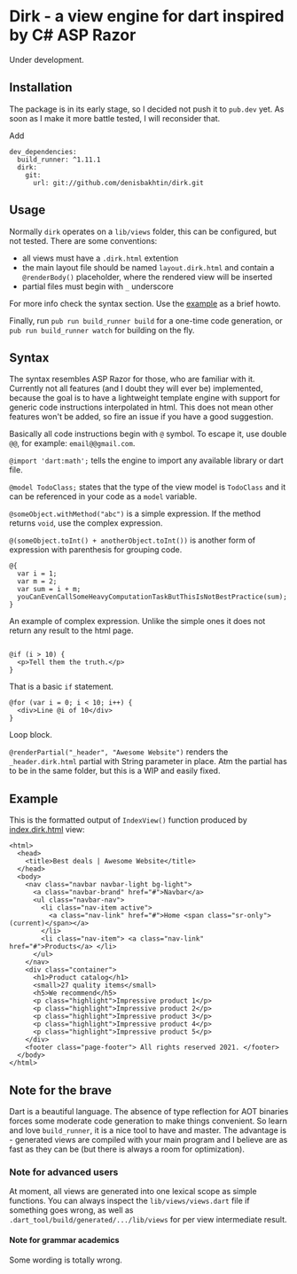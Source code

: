 # Dirk - a view engine for dart inspired by C# ASP Razor

Under development.

## Installation

The package is in its early stage, so I decided not push it to `pub.dev` yet. As soon as I make it more battle tested, I will reconsider that.

Add 
```
dev_dependencies:
  build_runner: ^1.11.1
  dirk:
    git:
      url: git://github.com/denisbakhtin/dirk.git
```

## Usage

Normally `dirk` operates on a `lib/views` folder, this can be configured, but not tested. 
There are some conventions: 
- all views must have a `.dirk.html` extention
- the main layout file should be named `layout.dirk.html` and contain a `@renderBody()` placeholder, where the rendered view will be inserted
- partial files must begin with `_` underscore

For more info check the syntax section. Use the [example](https://github.com/denisbakhtin/dirk/tree/main/example) as a brief howto.

Finally, run `pub run build_runner build` for a one-time code generation, or `pub run build_runner watch` for building on the fly.

## Syntax

The syntax resembles ASP Razor for those, who are familiar with it. Currently not all features (and I doubt they will ever be) implemented, because the goal is
to have a lightweight template engine with support for generic code instructions interpolated in html. This does not mean other features won't be added, so fire an
issue if you have a good suggestion.

Basically all code instructions begin with `@` symbol. To escape it, use double `@@`, for example: `email@@gmail.com`.

`@import 'dart:math';` tells the engine to import any available library or dart file.

`@model TodoClass;` states that the type of the view model is `TodoClass` and it can be referenced in your code as a `model` variable.

`@someObject.withMethod("abc")` is a simple expression. If the method returns `void`, use the complex expression.

`@(someObject.toInt() + anotherObject.toInt())` is another form of expression with parenthesis for grouping code.

```
@{
  var i = 1;
  var m = 2;
  var sum = i + m;
  youCanEvenCallSomeHeavyComputationTaskButThisIsNotBestPractice(sum);
}
```
An example of complex expression. Unlike the simple ones it does not return any result to the html page.

```

@if (i > 10) {
  <p>Tell them the truth.</p>
}
```
That is a basic `if` statement.

```
@for (var i = 0; i < 10; i++) {
  <div>Line @i of 10</div>
}
```
Loop block.

`@renderPartial("_header", "Awesome Website")` renders the `_header.dirk.html` partial with String parameter in place. Atm the partial has to be in the same folder, but this is a WIP and easily fixed.

## Example

This is the formatted output of `IndexView()` function produced by [index.dirk.html](https://github.com/denisbakhtin/dirk/blob/main/example/lib/views/index.dirk.html) view:
```
<html>
  <head>
    <title>Best deals | Awesome Website</title>
  </head>
  <body>
    <nav class="navbar navbar-light bg-light">
      <a class="navbar-brand" href="#">Navbar</a> 
      <ul class="navbar-nav">
        <li class="nav-item active"> 
          <a class="nav-link" href="#">Home <span class="sr-only">(current)</span></a> 
        </li>
        <li class="nav-item"> <a class="nav-link" href="#">Products</a> </li>
      </ul>
    </nav>
    <div class="container">
      <h1>Product catalog</h1>
      <small>27 quality items</small> 
      <h5>We recommend</h5>
      <p class="highlight">Impressive product 1</p>
      <p class="highlight">Impressive product 2</p>
      <p class="highlight">Impressive product 3</p>
      <p class="highlight">Impressive product 4</p>
      <p class="highlight">Impressive product 5</p>
    </div>
    <footer class="page-footer"> All rights reserved 2021. </footer>
  </body>
</html>
```

## Note for the brave

Dart is a beautiful language. The absence of type reflection for AOT binaries forces some moderate code generation to make things convenient. So learn and love `build_runner`, it is a nice 
tool to have and master. The advantage is - generated views are compiled with your main program and I believe are as fast as they can be (but there is always a room for optimization).

### Note for advanced users

At moment, all views are generated into one lexical scope as simple functions. You can always inspect the `lib/views/views.dart` file if something goes wrong, as well as `.dart_tool/build/generated/.../lib/views` for per view intermediate result.

#### Note for grammar academics

Some wording is totally wrong.